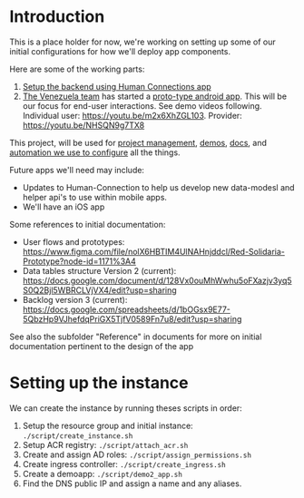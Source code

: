 # Introduction

This is a place holder for now, we're working on setting up some of our initial configurations for how we'll deploy app components.

Here are some of the working parts:

1. [Setup the backend using Human Connections app](docs/setup-backend.md)
2. [The Venezuela team](https://github.com/orgs/JusticeInternational/teams/venezueladevteam/members) has started a [proto-type android app](docs/setup-android.md).  This will be our focus for end-user interactions. See demo videos following. Individual user: https://youtu.be/m2x6XhZGL103. Provider: https://youtu.be/NHSQN9g7TX8


This project, will be used for [project management](https://github.com/JusticeInternational/project-config/projects/1), [demos](demos/README.md), [docs](docs/README.md), and [automation we use to configure](config/README.md) all the things.

Future apps we'll need may include:

- Updates to Human-Connection to help us develop new data-modesl and helper api's to use within mobile apps.
- We'll have an iOS app

Some references to initial documentation:

- User flows and prototypes: https://www.figma.com/file/nolX6HBTIM4UlNAHnjddcl/Red-Solidaria-Prototype?node-id=1171%3A4
- Data tables structure Version 2 (current): https://docs.google.com/document/d/128Vx0ouMhWwhu5oFXazjv3yq5S0Q2Bjl5WBRCLVjVX4/edit?usp=sharing
- Backlog version 3 (current): https://docs.google.com/spreadsheets/d/1bOGsx9E77-5QbzHp9VJhefdqPriGX5TjfV0589Fn7u8/edit?usp=sharing

See also the subfolder "Reference" in documents for more on initial documentation pertinent to the design of the app

# Setting up the instance

We can create the instance by running theses scripts in order:

1. Setup the resource group and initial instance: `./script/create_instance.sh`
2. Setup ACR registry: `./script/attach_acr.sh`
3. Create and assign AD roles: `./script/assign_permissions.sh`
4. Create ingress controller: `./script/create_ingress.sh`
5. Create a demoapp: `./script/demo2_app.sh`
6. Find the DNS public IP and assign a name and any aliases.